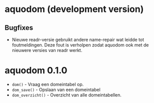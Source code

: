 # aquodom (development version)

## Bugfixes

* Nieuwe readr-versie gebruikt andere name-repair wat leidde tot foutmeldingen. Deze fout is verholpen zodat aquodom ook met de nieuwere versies van readr werkt.

# aquodom 0.1.0

* `dom()` - Vraag een domeintabel op.
* `dom_save()` - Opslaan van een domeintabel
* `dom_overzicht()` - Overzicht van alle domeintabellen.

